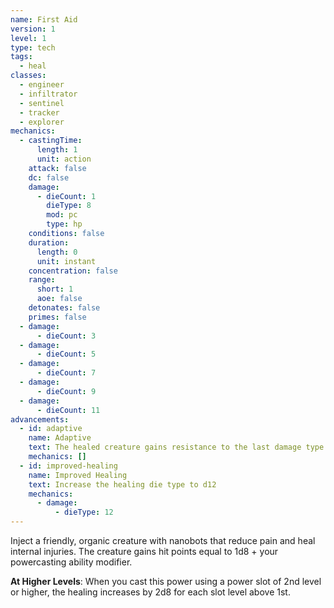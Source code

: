 ```yaml
---
name: First Aid
version: 1
level: 1
type: tech
tags:
  - heal
classes:
  - engineer
  - infiltrator
  - sentinel
  - tracker
  - explorer
mechanics:
  - castingTime:
      length: 1
      unit: action
    attack: false
    dc: false
    damage:
      - dieCount: 1
        dieType: 8
        mod: pc
        type: hp
    conditions: false
    duration:
      length: 0
      unit: instant
    concentration: false
    range:
      short: 1
      aoe: false
    detonates: false
    primes: false
  - damage:
      - dieCount: 3
  - damage:
      - dieCount: 5
  - damage:
      - dieCount: 7
  - damage:
      - dieCount: 9
  - damage:
      - dieCount: 11
advancements:
  - id: adaptive
    name: Adaptive
    text: The healed creature gains resistance to the last damage type it suffered. This effect lasts for 1 minute.
    mechanics: []
  - id: improved-healing
    name: Improved Healing
    text: Increase the healing die type to d12
    mechanics:
      - damage:
          - dieType: 12
---
```

Inject a friendly, organic creature with nanobots that reduce pain and heal internal injuries. The creature gains hit points
equal to 1d8 + your powercasting ability modifier.

__At Higher Levels__: When you cast this power using a power slot of 2nd level or higher, the healing increases
by 2d8 for each slot level above 1st.
